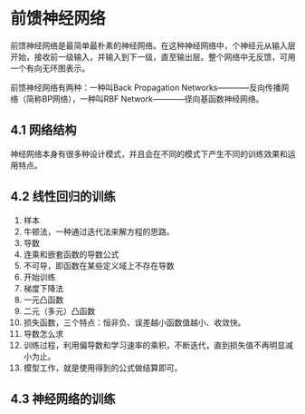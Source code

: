 # 前馈神经网络

前馈神经网络是最简单最朴素的神经网络。在这种神经网络中，个神经元从输入层开始，接收前一级输入，并输入到下一级，直至输出层。整个网络中无反馈，可用一个有向无环图表示。

前馈神经网络有两种：一种叫Back Propagation Networks————反向传播网络（简称BP网络），一种叫RBF Network————径向基函数神经网络。

## 4.1 网络结构

神经网络本身有很多种设计模式，并且会在不同的模式下产生不同的训练效果和运用特点。

## 4.2 线性回归的训练

1. 样本
2. 牛顿法，一种通过迭代法来解方程的思路。
3. 导数
4. 连乘和嵌套函数的导数公式
5. 不可导，即函数在某些定义域上不存在导数
6. 开始训练
7. 梯度下降法
8. 一元凸函数
9. 二元（多元）凸函数
10. 损失函数，三个特点：恒非负、误差越小函数值越小、收敛快。
11. 导数怎么求
12. 训练过程，利用偏导数和学习速率的乘积，不断迭代，直到损失值不再明显减小为止。
13. 模型工作，就是使用得到的公式做结算即可。

## 4.3 神经网络的训练
